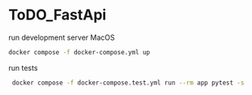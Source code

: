 # ToDO_FastApi

run development server MacOS

```sh
docker compose -f docker-compose.yml up
```

run tests
```sh
 docker compose -f docker-compose.test.yml run --rm app pytest -s